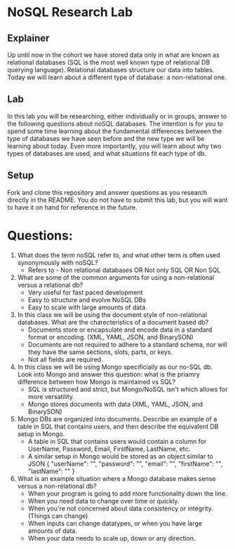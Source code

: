 # NoSQL Research Lab

## Explainer
Up until now in the cohort we have stored data only in what are known as relational databases (SQL is the most well known type of relational DB querying language). Relational databases structure our data into tables. Today we will learn about a different type of database: a non-relational one. 

## Lab

In this lab you will be researching, either individually or in groups, answer to the following questions about noSQL databases. The intention is for you to spend some time learning about the fundamental differences between the type of databases we have seen before and the new type we will be learning about today. Even more importantly, you will learn about why two types of databases are used, and what situations fit each type of db. 

## Setup

Fork and clone this repository and answer questions as you research directly in the README. You do not have to submit this lab, but you will want to have it on hand for reference in the future. 

# Questions:
1. What does the term noSQL refer to, and what other term is often used synonymously with noSQL?
    - Refers to - Non relational databases OR Not only SQL OR Non SQL
2. What are some of the common arguments for using a non-relational versus a relational db?
    - Very useful for fast paced development
    - Easy to structure and evolve NoSQL DBs
    - Easy to scale with large amounts of data.
3. In this class we will be using the document style of non-relational databases. What are the charecteristics of a document based db? 
    - Documents store or encapsulate and encode data in a standard format or encoding. (XML, YAML, JSON, and BinarySON)
    - Documents are not required to adhere to a standard schema, nor will they have the same sections, slots, parts, or keys.
    - Not all fields are required.
4. In this class we will be using Mongo specificially as our no-SQL db. Look into Mongo and answer this question: what is the priamry difference between how Mongo is maintained vs SQL?
    - SQL is structured and strict, but Mongo/NoSQL isn't which allows for more versatility.
    - Mongo stores documents with data (XML, YAML, JSON, and BinarySON)
5. Mongo DBs are organized into documents. Describe an example of a table in SQL that contains users, and then describe the equivalent DB setup in Mongo. 
    - A table in SQL that contains users would contain a column for UserName, Password, Email, FirstName, LastName, etc.
    - A similar setup in Mongo would be stored as an object similar to JSON { "userName": "", "password": "", "email": "", "firstName": "", "lastName": "" }
6. What is an example situation where a Mongo database makes sense versus a non-relational db?
    - When your program is going to add more functionality down the line.
    - When you need data to change over time or quickly.
    - When you're not concerned about data consistency or integrity. (Things can change)
    - When inputs can change datatypes, or when you have large amounts of data.
    - When your data needs to scale up, down or any direction.
